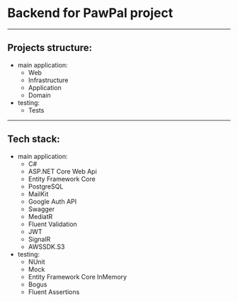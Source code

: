 # Backend for PawPal project

---

## Projects structure:
- main application:
	- Web
	- Infrastructure
	- Application
	- Domain
- testing:
	- Tests

---

## Tech stack:
- main application:
	- C#
	- ASP.NET Core Web Api
	- Entity Framework Core
	- PostgreSQL
	- MailKit
	- Google Auth API
	- Swagger
	- MediatR
	- Fluent Validation
	- JWT
	- SignalR
	- AWSSDK.S3
- testing:
	- NUnit
	- Mock
	- Entity Framework Core InMemory
	- Bogus
	- Fluent Assertions
